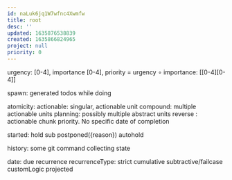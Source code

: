 ```yaml
---
id: naLuk6jq1W7wfnc4Xwmfw
title: root
desc: ''
updated: 1635876538839
created: 1635866824965
project: null
priority: 0
---
```


urgency: [0-4], importance [0-4], priority = urgency ∘ importance: [[0-4][0-4]]

spawn: generated todos while doing

atomicity:
  actionable: singular, actionable unit
  compound: multiple actionable units
  planning: possibly multiple abstract units
    reverse
    : actionable chunk priority. No specific date of completion

started:
  hold
  sub
  postponed({reason})
  autohold

history:
  some git command collecting state

date:
  due
  recurrence
    recurrenceType:
      strict
      cumulative
      subtractive/failcase
      customLogic
  projected
